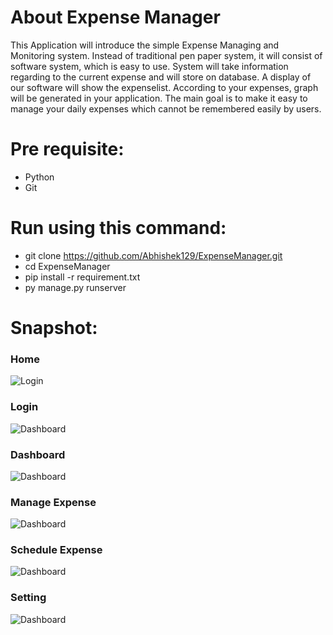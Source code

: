 # About Expense Manager
This Application will introduce the simple Expense Managing and Monitoring system. Instead of traditional pen paper system, it will consist of software system, which is easy to use. System will take information regarding to the current expense and will store on database. A display of our software will show the expenselist. According to your expenses, graph will be generated in your application. The main goal is to make it easy to manage your daily expenses which cannot be remembered easily by users.


# Pre requisite:
- Python
- Git
# Run using this command:
- git clone https://github.com/Abhishek129/ExpenseManager.git
- cd ExpenseManager
- pip install -r requirement.txt
- py manage.py runserver

# Snapshot:

### Home
![Login](Photo/home.png)

### Login
![Dashboard](Photo/login.png)

### Dashboard
![Dashboard](Photo/dashboard.png)

### Manage Expense
![Dashboard](Photo/manage_expense.png)

### Schedule Expense
![Dashboard](Photo/schedule_expense.png)

### Setting
![Dashboard](Photo/setting.png)
